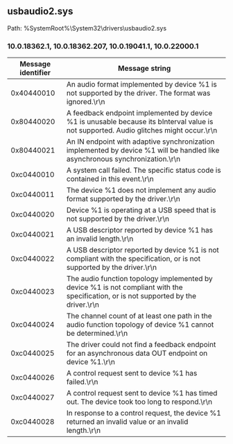 ## usbaudio2.sys

Path: %SystemRoot%\System32\drivers\usbaudio2.sys

### 10.0.18362.1, 10.0.18362.207, 10.0.19041.1, 10.0.22000.1

Message identifier | Message string
--- | ---
0x40440010 | An audio format implemented by device %1 is not supported by the driver. The format was ignored.\r\n
0x80440020 | A feedback endpoint implemented by device %1 is unusable because its bInterval value is not supported. Audio glitches might occur.\r\n
0x80440021 | An IN endpoint with adaptive synchronization implemented by device %1 will be handled like asynchronous synchronization.\r\n
0xc0440010 | A system call failed. The specific status code is contained in this event.\r\n
0xc0440011 | The device %1 does not implement any audio format supported by the driver.\r\n
0xc0440020 | Device %1 is operating at a USB speed that is not supported by the driver.\r\n
0xc0440021 | A USB descriptor reported by device %1 has an invalid length.\r\n
0xc0440022 | A USB descriptor reported by device %1 is not compliant with the specification, or is not supported by the driver.\r\n
0xc0440023 | The audio function topology implemented by device %1 is not compliant with the specification, or is not supported by the driver.\r\n
0xc0440024 | The channel count of at least one path in the audio function topology of device %1 cannot be determined.\r\n
0xc0440025 | The driver could not find a feedback endpoint for an asynchronous data OUT endpoint on device %1.\r\n
0xc0440026 | A control request sent to device %1 has failed.\r\n
0xc0440027 | A control request sent to device %1 has timed out. The device took too long to respond.\r\n
0xc0440028 | In response to a control request, the device %1 returned an invalid value or an invalid length.\r\n
